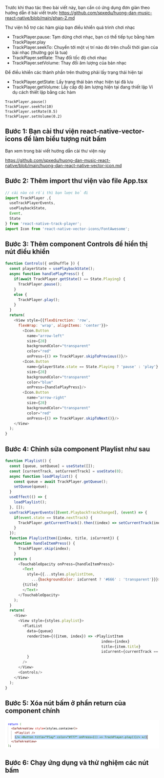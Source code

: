 Trước khi thao tác theo bài viết này, bạn cần có ứng dụng đơn giản theo hướng dẫn ở bài viết trước https://github.com/spxedu/huong-dan-music-react-native/blob/main/phan-2.md

Thư viện hỗ trợ các hàm giúp bạn điều khiển quá trình chơi nhạc

- TrackPlayer.pause: Tạm dừng chơi nhạc, bạn có thể tiếp tục bằng hàm TrackPlayer.play
- TrackPlayer.seekTo: Chuyển tới một vị trí nào đó trên chuỗi thời gian của bài nhạc (thường gọi là tua)
- TrackPlayer.setRate: Thay đổi tốc độ chơi nhạc
- TrackPlayer.setVolume: Thay đổi âm lượng của bản nhạc

Để điều khiển các thành phần trên thường phải lấy trạng thái hiện tại

- TrackPlayer.getState: Lấy trạng thái bản nhạc hiện tại đã lưu
- TrackPlayer.getVolume: Lấy cấp độ âm lượng hiện tại đang thiết lập
Ví dụ cách thiết lập bằng các hàm

```
TrackPlayer.pause()
TrackPlayer.seekTo(10)
TrackPlayer.setRate(0.5)
TrackPlayer.setVolume(0.2)
```

## Bước 1: Bạn cài thư viện react-native-vector-icons để làm biểu tượng nút bấm
Bạn xem trong bài viết hướng dẫn cài thư viện này

https://github.com/spxedu/huong-dan-music-react-native/blob/main/huong-dan-react-native-vector-icon.md
 

## Bước 2: Thêm import thư viện vào file App.tsx

```javascript
// cái nào có rồi thì bạn lược bỏ đi
import TrackPlayer ,{
  useTrackPlayerEvents,
  usePlaybackState,
  Event,
  State
} from 'react-native-track-player';
import Icon from 'react-native-vector-icons/FontAwesome';
```
## Bước 3: Thêm component Controls để hiển thị nút điều khiển
```javascript
function Controls({ onShuffle }) {
  const playerState = usePlaybackState();
  async function handlePlayPress() {
    if(await TrackPlayer.getState() == State.Playing) {
      TrackPlayer.pause();
    }
    else {
      TrackPlayer.play();
    }
  }
  return(
    <View style={{flexDirection: 'row',
      flexWrap: 'wrap', alignItems: 'center'}}>
        <Icon.Button
          name="arrow-left"
          size={28}
          backgroundColor="transparent"
          color="red"
          onPress={() => TrackPlayer.skipToPrevious()}/>
        <Icon.Button
          name={playerState.state == State.Playing ? 'pause' : 'play'}
          size={28}
          backgroundColor="transparent"
          color="blue"
          onPress={handlePlayPress}/>
        <Icon.Button
          name="arrow-right"
          size={28}
          backgroundColor="transparent"
          color="red"
          onPress={() => TrackPlayer.skipToNext()}/>
    </View>
  );
}
```

## Bước 4: Chỉnh sửa component Playlist như sau
 
```javascript
function Playlist() {
  const [queue, setQueue] = useState([]);
  const [currentTrack, setCurrentTrack] = useState(0);
  async function loadPlaylist() {
    const queue = await TrackPlayer.getQueue();
    setQueue(queue);
  }
  useEffect(() => {
    loadPlaylist();
  }, []);
  useTrackPlayerEvents([Event.PlaybackTrackChanged], (event) => {
    if(event.state == State.nextTrack) {
      TrackPlayer.getCurrentTrack().then((index) => setCurrentTrack(index));
    }
  });
  function PlaylistItem({index, title, isCurrent}) {
    function handleItemPress() {
      TrackPlayer.skip(index);
    }
    return (
      <TouchableOpacity onPress={handleItemPress}>
        <Text
          style={{...styles.playlistItem,
            ...{backgroundColor: isCurrent ? '#666' : 'transparent'}}}>
        {title}
        </Text>
      </TouchableOpacity>
    );
  }
  return(
    <View>
      <View style={styles.playlist}>
        <FlatList
          data={queue}
          renderItem={({item, index}) => <PlaylistItem
                                            index={index}
                                            title={item.title}
                                            isCurrent={currentTrack == index }/>
          }
        />
      </View>
      <Controls/>
    </View>
  );
} 
```
## Bước 5: Xóa nút bấm ở phần return của component chính

 ![Xóa nút bấm ở phần return của component chính](https://raw.githubusercontent.com/spxedu/huong-dan-music-react-native/refs/heads/main/btn.png
)

## Bước 6: Chạy ứng dụng và thử nghiệm các nút bấm



